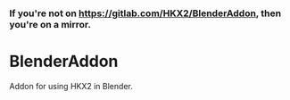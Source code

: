### If you're not on <https://gitlab.com/HKX2/BlenderAddon>, then you're on a mirror.

# BlenderAddon

Addon for using HKX2 in Blender.
